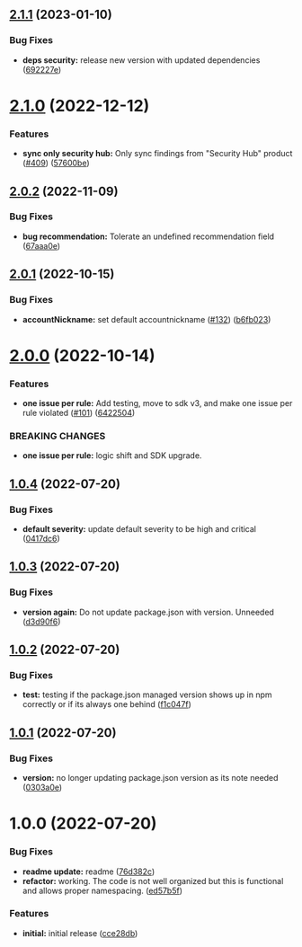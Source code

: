 ## [2.1.1](https://github.com/stratiformdigital/security-hub-sync/compare/v2.1.0...v2.1.1) (2023-01-10)


### Bug Fixes

* **deps security:** release new version with updated dependencies ([692227e](https://github.com/stratiformdigital/security-hub-sync/commit/692227e44809c3ce5eec8de96b066f8fca9d6d62))

# [2.1.0](https://github.com/stratiformdigital/security-hub-sync/compare/v2.0.2...v2.1.0) (2022-12-12)


### Features

* **sync only security hub:**  Only sync findings from "Security Hub" product ([#409](https://github.com/stratiformdigital/security-hub-sync/issues/409)) ([57600be](https://github.com/stratiformdigital/security-hub-sync/commit/57600bec86a307bc2c77b91707fd27496731458c))

## [2.0.2](https://github.com/stratiformdigital/security-hub-sync/compare/v2.0.1...v2.0.2) (2022-11-09)


### Bug Fixes

* **bug recommendation:** Tolerate an undefined recommendation field ([67aaa0e](https://github.com/stratiformdigital/security-hub-sync/commit/67aaa0e634085c37a6254b31bb9429d90b02d4e7))

## [2.0.1](https://github.com/stratiformdigital/security-hub-sync/compare/v2.0.0...v2.0.1) (2022-10-15)


### Bug Fixes

* **accountNickname:**  set default accountnickname ([#132](https://github.com/stratiformdigital/security-hub-sync/issues/132)) ([b6fb023](https://github.com/stratiformdigital/security-hub-sync/commit/b6fb023ef28846a1a36936e74239eacdbcb12403))

# [2.0.0](https://github.com/stratiformdigital/security-hub-sync/compare/v1.0.4...v2.0.0) (2022-10-14)


### Features

* **one issue per rule:**  Add testing, move to sdk v3, and make one issue per rule violated ([#101](https://github.com/stratiformdigital/security-hub-sync/issues/101)) ([6422504](https://github.com/stratiformdigital/security-hub-sync/commit/6422504338706c25d20fe2d9c971f89daa1ebd82))


### BREAKING CHANGES

* **one issue per rule:** logic shift and SDK upgrade.

## [1.0.4](https://github.com/stratiformdigital/security-hub-sync/compare/v1.0.3...v1.0.4) (2022-07-20)


### Bug Fixes

* **default severity:** update default severity to be high and critical ([0417dc6](https://github.com/stratiformdigital/security-hub-sync/commit/0417dc6815fae56d184f60802fc91adc9dfc583c))

## [1.0.3](https://github.com/stratiformdigital/security-hub-sync/compare/v1.0.2...v1.0.3) (2022-07-20)


### Bug Fixes

* **version again:**  Do not update package.json with version.  Unneeded ([d3d90f6](https://github.com/stratiformdigital/security-hub-sync/commit/d3d90f63cceaa5a40b78018ba404794c982e2471))

## [1.0.2](https://github.com/stratiformdigital/security-hub-sync/compare/v1.0.1...v1.0.2) (2022-07-20)


### Bug Fixes

* **test:** testing if the package.json managed version shows up in npm correctly or if its always one behind ([f1c047f](https://github.com/stratiformdigital/security-hub-sync/commit/f1c047f8250501385055977697157c851215c352))

## [1.0.1](https://github.com/stratiformdigital/security-hub-sync/compare/v1.0.0...v1.0.1) (2022-07-20)


### Bug Fixes

* **version:** no longer updating package.json version as its note needed ([0303a0e](https://github.com/stratiformdigital/security-hub-sync/commit/0303a0e930eee19a806ebc980fdc6ae528304342))

# 1.0.0 (2022-07-20)


### Bug Fixes

* **readme update:** readme ([76d382c](https://github.com/stratiformdigital/security-hub-sync/commit/76d382c35049980b2b06863e4256a4b8c3f799cd))
* **refactor:** working.  The code is not well organized but this is functional and allows proper namespacing. ([ed57b5f](https://github.com/stratiformdigital/security-hub-sync/commit/ed57b5f21f757861bba40e93e70d53acd99e1f92))


### Features

* **initial:** initial release ([cce28db](https://github.com/stratiformdigital/security-hub-sync/commit/cce28dbd14e6f394dc9e534e481cd01a21ce18a1))
